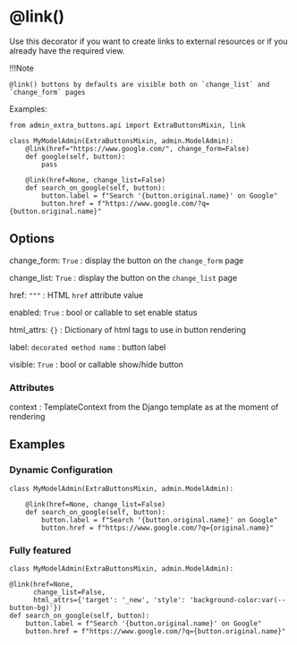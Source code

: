 # @link()

Use this decorator if you want to create links to external 
resources or if you already have the required view. 


!!!Note
    
    @link() buttons by defaults are visible both on `change_list` and `change_form` pages


Examples:
    
    from admin_extra_buttons.api import ExtraButtonsMixin, link

    class MyModelAdmin(ExtraButtonsMixin, admin.ModelAdmin):
        @link(href="https://www.google.com/", change_form=False)
        def google(self, button):
            pass
    
        @link(href=None, change_list=False)
        def search_on_google(self, button):
            button.label = f"Search '{button.original.name}' on Google"
            button.href = f"https://www.google.com/?q={button.original.name}"
     

## Options

change_form: `True`
: display the button on the `change_form` page

change_list: `True`
: display  the button on the `change_list` page

href: `"""`
: HTML `href` attribute value 

enabled: `True`
: bool or callable to set enable status

html_attrs: `{}`
: Dictionary of html tags to use in button rendering

label: `decorated method name`
: button label

visible: `True`
: bool or callable show/hide button


### Attributes

context
: TemplateContext from the Django template as at the moment of rendering

## Examples

### Dynamic Configuration

    class MyModelAdmin(ExtraButtonsMixin, admin.ModelAdmin):

        @link(href=None, change_list=False)
        def search_on_google(self, button):
            button.label = f"Search '{button.original.name}' on Google"
            button.href = f"https://www.google.com/?q={original.name}"

### Fully featured

    class MyModelAdmin(ExtraButtonsMixin, admin.ModelAdmin):

    @link(href=None, 
          change_list=False, 
          html_attrs={'target': '_new', 'style': 'background-color:var(--button-bg)'})
    def search_on_google(self, button):
        button.label = f"Search '{button.original.name}' on Google"
        button.href = f"https://www.google.com/?q={button.original.name}"
